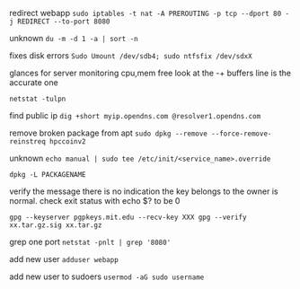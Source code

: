 redirect webapp
`sudo iptables -t nat -A PREROUTING -p tcp --dport 80 -j REDIRECT --to-port 8080`

unknown
`du -m -d 1 -a | sort -n `

fixes disk errors
`Sudo Umount /dev/sdb4; sudo ntfsfix /dev/sdxX `
 
glances for server monitoring cpu,mem 
free look at the -+ buffers line is the accurate one 
 
`netstat -tulpn`
 
find public ip 
`dig +short myip.opendns.com @resolver1.opendns.com`
 
remove broken package from apt
`sudo dpkg --remove --force-remove-reinstreq hpccoinv2`

unknown
`echo manual | sudo tee /etc/init/<service_name>.override`
 
`dpkg -L PACKAGENAME`

verify
the message there is no indication the key belongs to the owner is normal. 
check exit status with echo $? to be 0 

`gpg --keyserver pgpkeys.mit.edu --recv-key XXX
gpg --verify xx.tar.gz.sig xx.tar.gz`
 
grep one port
`netstat -pnlt | grep '8080'`

add new user
`adduser webapp`

add new user to sudoers
`usermod -aG sudo username`
